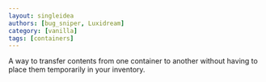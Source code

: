 ```yaml
---
layout: singleidea
authors: [bug_sniper, Luxidream]
category: [vanilla]
tags: [containers]
---
```

A way to transfer contents from one container to another without having to place them temporarily in your inventory.
